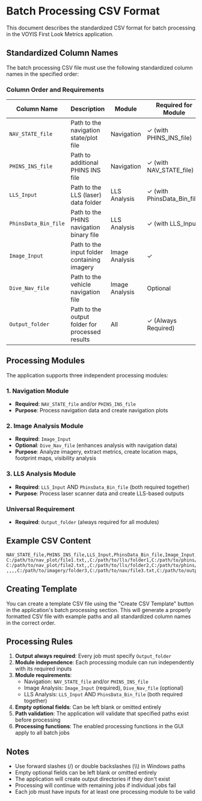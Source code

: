# Batch Processing CSV Format

This document describes the standardized CSV format for batch processing in the VOYIS First Look Metrics application.

## Standardized Column Names

The batch processing CSV file must use the following standardized column names in the specified order:

### Column Order and Requirements

| Column Name | Description | Module | Required for Module |
|-------------|-------------|---------|-------------------|
| `NAV_STATE_file` | Path to the navigation state/plot file | Navigation | ✓ (with PHINS_INS_file) |
| `PHINS_INS_file` | Path to additional PHINS INS file | Navigation | ✓ (with NAV_STATE_file) |
| `LLS_Input` | Path to the LLS (laser) data folder | LLS Analysis | ✓ (with PhinsData_Bin_file) |
| `PhinsData_Bin_file` | Path to the PHINS navigation binary file | LLS Analysis | ✓ (with LLS_Input) |
| `Image_Input` | Path to the input folder containing imagery | Image Analysis | ✓ |
| `Dive_Nav_file` | Path to the vehicle navigation file | Image Analysis | Optional |
| `Output_folder` | Path to the output folder for processed results | All | ✓ (Always Required) |

## Processing Modules

The application supports three independent processing modules:

### 1. Navigation Module
- **Required**: `NAV_STATE_file` and/or `PHINS_INS_file`
- **Purpose**: Process navigation data and create navigation plots

### 2. Image Analysis Module  
- **Required**: `Image_Input`
- **Optional**: `Dive_Nav_file` (enhances analysis with navigation data)
- **Purpose**: Analyze imagery, extract metrics, create location maps, footprint maps, visibility analysis

### 3. LLS Analysis Module
- **Required**: `LLS_Input` AND `PhinsData_Bin_file` (both required together)
- **Purpose**: Process laser scanner data and create LLS-based outputs

### Universal Requirement
- **Required**: `Output_folder` (always required for all modules)

## Example CSV Content

```csv
NAV_STATE_file,PHINS_INS_file,LLS_Input,PhinsData_Bin_file,Image_Input,Dive_Nav_file,Output_folder
C:/path/to/nav_plot/file1.txt,,C:/path/to/lls/folder1,C:/path/to/phins/nav1.bin,C:/path/to/imagery/folder1,C:/path/to/nav/file1.txt,C:/path/to/output/folder1
C:/path/to/nav_plot/file2.txt,,C:/path/to/lls/folder2,C:/path/to/phins/nav2.bin,C:/path/to/imagery/folder2,,C:/path/to/output/folder2
,,,,C:/path/to/imagery/folder3,C:/path/to/nav/file3.txt,C:/path/to/output/folder3
```

## Creating Template

You can create a template CSV file using the "Create CSV Template" button in the application's batch processing section. This will generate a properly formatted CSV file with example paths and all standardized column names in the correct order.

## Processing Rules

1. **Output always required**: Every job must specify `Output_folder`
2. **Module independence**: Each processing module can run independently with its required inputs
3. **Module requirements**: 
   - Navigation: `NAV_STATE_file` and/or `PHINS_INS_file`
   - Image Analysis: `Image_Input` (required), `Dive_Nav_file` (optional)
   - LLS Analysis: `LLS_Input` AND `PhinsData_Bin_file` (both required together)
4. **Empty optional fields**: Can be left blank or omitted entirely
5. **Path validation**: The application will validate that specified paths exist before processing
6. **Processing functions**: The enabled processing functions in the GUI apply to all batch jobs

## Notes

- Use forward slashes (/) or double backslashes (\\\\) in Windows paths
- Empty optional fields can be left blank or omitted entirely
- The application will create output directories if they don't exist
- Processing will continue with remaining jobs if individual jobs fail
- Each job must have inputs for at least one processing module to be valid
